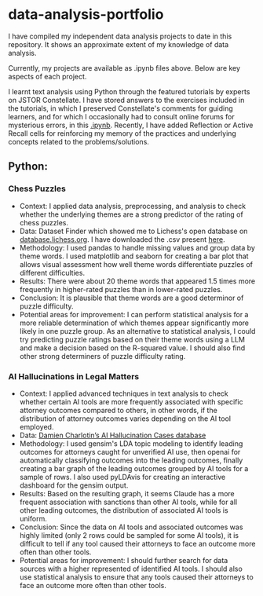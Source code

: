 # data-analysis-portfolio

I have compiled my independent data analysis projects to date in this repository. It shows an approximate extent of my knowledge of data analysis. 

Currently, my projects are available as .ipynb files above. Below are key aspects of each project.

I learnt text analysis using Python through the featured tutorials by experts on JSTOR Constellate. I have stored answers to the exercises included in the tutorials, in which I preserved Constellate's comments for guiding learners, and for which I occasionally had to consult online forums for mysterious errors, in this [.ipynb](https://colab.research.google.com/drive/13c7_YY3ehox7xAEWyYjyrLv97OUQpMwN?usp=sharing). Recently, I have added Reflection or Active Recall cells for reinforcing my memory of the practices and underlying concepts related to the problems/solutions. 

## Python:
### Chess Puzzles
  - Context: I applied data analysis, preprocessing, and analysis to check whether the underlying themes are a strong predictor of the rating of chess puzzles.
  - Data: Dataset Finder which showed me to Lichess's open database on [database.lichess.org](database.lichess.org). I have downloaded the .csv present [here](https://database.lichess.org/#puzzles).
  - Methodology: I used pandas to handle missing values and group data by theme words. I used matplotlib and seaborn for creating a bar plot that allows visual assessment how well theme words differentiate puzzles of different difficulties.
  - Results: There were about 20 theme words that appeared 1.5 times more frequently in higher-rated puzzles than in lower-rated puzzles.
  - Conclusion: It is plausible that theme words are a good determinor of puzzle difficulty.
  - Potential areas for improvement: I can perform statistical analysis for a more reliable determination of which themes appear significantly more likely in one puzzle group. As an alternative to statistical analysis, I could try predicting puzzle ratings based on their theme words using a LLM and make a decision based on the R-squared value. I should also find other strong determiners of puzzle difficulty rating.

### AI Hallucinations in Legal Matters
  - Context: I applied advanced techniques in text analysis to check whether certain AI tools are more frequently associated with specific attorney outcomes compared to others, in other words, if the distribution of attorney outcomes varies depending on the AI tool employed.
  - Data: [Damien Charlotin’s AI Hallucination Cases database](https://www.damiencharlotin.com/hallucinations/) 
  - Methodology: I used gensim's LDA topic modeling to identify leading outcomes for attorneys caught for unverified AI use, then openai for automatically classifying outcomes into the leading outcomes, finally creating a bar graph of the leading outcomes grouped by AI tools for a sample of rows. I also used pyLDAvis for creating an interactive dashboard for the gensim output.    
  - Results: Based on the resulting graph, it seems Claude has a more frequent association with sanctions than other AI tools, while for all other leading outcomes, the distribution of associated AI tools is uniform.
  - Conclusion: Since the data on AI tools and associated outcomes was highly limited (only 2 rows could be sampled for some AI tools), it is difficult to tell if any tool caused their attorneys to face an outcome more often than other tools.
  - Potential areas for improvement: I should further search for data sources with a higher represented of identified AI tools. I should also use statistical analysis to ensure that any tools caused their attorneys to face an outcome more often than other tools.

